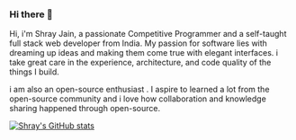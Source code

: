 ### Hi there 👋

Hi, i'm Shray Jain, a passionate Competitive Programmer and a  self-taught full stack web developer from India. My passion for software lies with dreaming up ideas and making them come true with elegant interfaces. i take great care in the experience, architecture, and code quality of the things I build.

i am also an open-source enthusiast . I aspire to learned a lot from the open-source community and i love how collaboration and knowledge sharing happened through open-source.


[![Shray's GitHub stats](https://github-readme-stats.vercel.app/api?username=shray-jayn)](https://github.com/anuraghazra/github-readme-stats)
